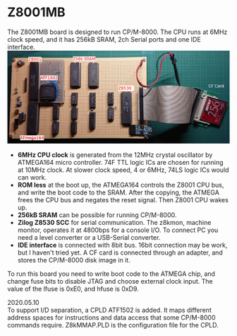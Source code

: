 # Z8001MB

The Z8001MB board is designed to run CP/M-8000. The CPU runs at 6MHz clock speed, and it has 256kB SRAM, 2ch Serial ports and one IDE interface. 
![Z8001MB](./Z8001MB.JPG)
* **6MHz CPU clock** is generated from the 12MHz crystal oscillator by ATMEGA164 micro controller. 74F TTL logic ICs are chosen for running at 10MHz clock. At slower clock speed, 4 or 6MHz, 74LS logic ICs would can work. 
* **ROM less**  at the boot up, the ATMEGA164 controls the Z8001 CPU bus, and write the boot code to the SRAM. After the copying, the ATMEGA frees the CPU bus and negates the reset signal. Then Z8001 CPU wakes up. 
* **256kB SRAM** can be possible for running CP/M-8000. 
* **Zilog Z8530 SCC** for serial communication. The z8kmon, machine monitor, operates it at 4800bps for a console I/O. To connect PC you need a level converter or a  USB-Serial converter.
* **IDE interface** is connected with 8bit bus. 16bit connection may be work, but I haven't tried yet. A CF card is connected through an adapter, and stores the CP/M-8000 disk image in it.

To run this board you need to write boot code to the ATMEGA chip, and change fuse bits to disable JTAG and choose external clock input. The value of the lfuse is 0xE0, and hfuse is 0xD9.

2020.05.10  
To support I/D separation, a CPLD ATF1502 is added. It maps different address spaces for instructions and data access that some CP/M-8000 commands require. Z8kMMAP.PLD is the configuration file for the CPLD. 
